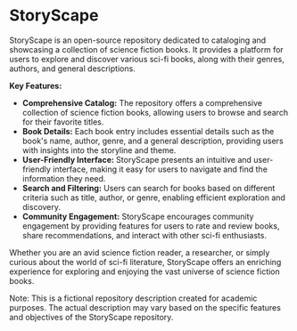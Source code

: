 # StoryScape

StoryScape is an open-source repository dedicated to cataloging and showcasing a collection of science fiction books. It provides a platform for users to explore and discover various sci-fi books, along with their genres, authors, and general descriptions.

**Key Features:**

- **Comprehensive Catalog:** The repository offers a comprehensive collection of science fiction books, allowing users to browse and search for their favorite titles.
- **Book Details:** Each book entry includes essential details such as the book's name, author, genre, and a general description, providing users with insights into the storyline and theme.
- **User-Friendly Interface:** StoryScape presents an intuitive and user-friendly interface, making it easy for users to navigate and find the information they need.
- **Search and Filtering:** Users can search for books based on different criteria such as title, author, or genre, enabling efficient exploration and discovery.
- **Community Engagement:** StoryScape encourages community engagement by providing features for users to rate and review books, share recommendations, and interact with other sci-fi enthusiasts.

Whether you are an avid science fiction reader, a researcher, or simply curious about the world of sci-fi literature, StoryScape offers an enriching experience for exploring and enjoying the vast universe of science fiction books.

Note: This is a fictional repository description created for academic purposes. The actual description may vary based on the specific features and objectives of the StoryScape repository.
